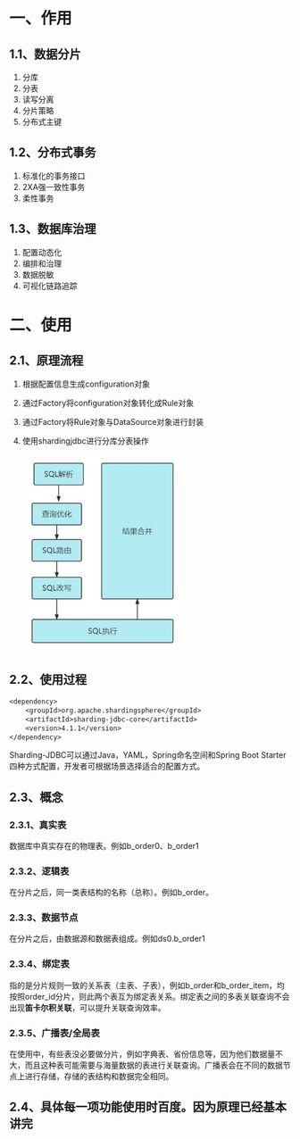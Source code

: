 # 一、作用

## 1.1、数据分片

1. 分库
2. 分表
3. 读写分离
4. 分片策略
5. 分布式主键

## 1.2、分布式事务

1. 标准化的事务接口
2. 2XA强一致性事务
3. 柔性事务

## 1.3、数据库治理

1. 配置动态化
2. 编排和治理
3. 数据脱敏
4. 可视化链路追踪

# 二、使用

## 2.1、原理流程

1. 根据配置信息生成configuration对象

2. 通过Factory将configuration对象转化成Rule对象

3. 通过Factory将Rule对象与DataSource对象进行封装

4. 使用shardingjdbc进行分库分表操作

   <img src="../../images/image-20220413151800455.png" alt="image-20220413151800455" style="zoom:67%;" />

## 2.2、使用过程

```
<dependency>
    <groupId>org.apache.shardingsphere</groupId>
    <artifactId>sharding-jdbc-core</artifactId>
    <version>4.1.1</version>
</dependency>
```

Sharding-JDBC可以通过Java，YAML，Spring命名空间和Spring Boot Starter四种方式配置，开发者可根据场景选择适合的配置方式。

## 2.3、概念

### 2.3.1、真实表

数据库中真实存在的物理表。例如b_order0、b_order1

### 2.3.2、逻辑表

在分片之后，同一类表结构的名称（总称）。例如b_order。

### 2.3.3、数据节点

在分片之后，由数据源和数据表组成。例如ds0.b_order1

### 2.3.4、绑定表

指的是分片规则一致的关系表（主表、子表），例如b_order和b_order_item，均按照order_id分片，则此两个表互为绑定表关系。绑定表之间的多表关联查询不会出现**笛卡尔积关联**，可以提升关联查询效率。

### 2.3.5、广播表/全局表

在使用中，有些表没必要做分片，例如字典表、省份信息等，因为他们数据量不大，而且这种表可能需要与海量数据的表进行关联查询。广播表会在不同的数据节点上进行存储，存储的表结构和数据完全相同。

## 2.4、具体每一项功能使用时百度。因为原理已经基本讲完